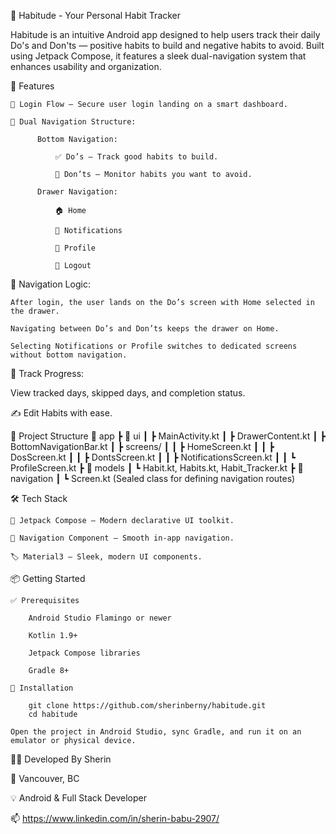 🌿 Habitude - Your Personal Habit Tracker

  Habitude is an intuitive Android app designed to help users track their daily Do's and Don'ts — positive habits to build and negative habits to avoid. Built using Jetpack Compose, it features a sleek dual-navigation system that enhances usability and organization.

🚀 Features

    🔐 Login Flow – Secure user login landing on a smart dashboard.
    
    🧭 Dual Navigation Structure:

          Bottom Navigation:
          
              ✅ Do’s – Track good habits to build.
              
              🚫 Don’ts – Monitor habits you want to avoid.
          
          Drawer Navigation:
          
              🏠 Home
              
              🔔 Notifications
              
              🙍 Profile
              
              🚪 Logout

🎯 Navigation Logic:

    After login, the user lands on the Do’s screen with Home selected in the drawer.
    
    Navigating between Do’s and Don’ts keeps the drawer on Home.
    
    Selecting Notifications or Profile switches to dedicated screens without bottom navigation.

📅 Track Progress:

  View tracked days, skipped days, and completion status.

  ✍️ Edit Habits with ease.


📁 Project Structure
    📁 app
     ┣ 📁 ui
     ┃ ┣ MainActivity.kt
     ┃ ┣ DrawerContent.kt
     ┃ ┣ BottomNavigationBar.kt
     ┃ ┣ screens/
     ┃ ┃ ┣ HomeScreen.kt
     ┃ ┃ ┣ DosScreen.kt
     ┃ ┃ ┣ DontsScreen.kt
     ┃ ┃ ┣ NotificationsScreen.kt
     ┃ ┃ ┗ ProfileScreen.kt
     ┣ 📁 models
     ┃ ┗ Habit.kt, Habits.kt, Habit_Tracker.kt
     ┣ 📁 navigation
     ┃ ┗ Screen.kt (Sealed class for defining navigation routes)
     
🛠️ Tech Stack

    🧩 Jetpack Compose – Modern declarative UI toolkit.
    
    🚀 Navigation Component – Smooth in-app navigation.
    
    🏷️ Material3 – Sleek, modern UI components.

📦 Getting Started

    ✅ Prerequisites
    
        Android Studio Flamingo or newer
        
        Kotlin 1.9+
        
        Jetpack Compose libraries
        
        Gradle 8+

    🔧 Installation

        git clone https://github.com/sherinberny/habitude.git
        cd habitude
        
    Open the project in Android Studio, sync Gradle, and run it on an emulator or physical device.

👩‍💻 Developed By Sherin
    
📍 Vancouver, BC

💡 Android & Full Stack Developer

📫 https://www.linkedin.com/in/sherin-babu-2907/
